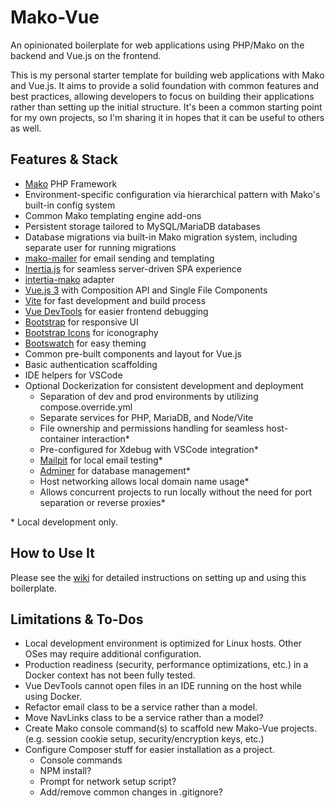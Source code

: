 # Mako-Vue
An opinionated boilerplate for web applications using PHP/Mako on the backend and Vue.js on the frontend.

This is my personal starter template for building web applications with Mako and Vue.js. It aims to provide a solid foundation with common features and best practices, allowing developers to focus on building their applications rather than setting up the initial structure. It's been a common starting point for my own projects, so I'm sharing it in hopes that it can be useful to others as well.

## Features & Stack
- [Mako](https://makoframework.com/) PHP Framework
- Environment-specific configuration via hierarchical pattern with Mako's built-in config system
- Common Mako templating engine add-ons
- Persistent storage tailored to MySQL/MariaDB databases
- Database migrations via built-in Mako migration system, including separate user for running migrations
- [mako-mailer](https://github.com/inventor96/mako-mailer) for email sending and templating
- [Inertia.js](https://inertiajs.com/) for seamless server-driven SPA experience
- [intertia-mako](https://github.com/inventor96/inertia-mako) adapter
- [Vue.js 3](https://vuejs.org/) with Composition API and Single File Components
- [Vite](https://vite.dev/) for fast development and build process
- [Vue DevTools](https://devtools.vuejs.org/) for easier frontend debugging
- [Bootstrap](https://getbootstrap.com/) for responsive UI
- [Bootstrap Icons](https://icons.getbootstrap.com/) for iconography
- [Bootswatch](https://bootswatch.com/) for easy theming
- Common pre-built components and layout for Vue.js
- Basic authentication scaffolding
- IDE helpers for VSCode
- Optional Dockerization for consistent development and deployment
	- Separation of dev and prod environments by utilizing compose.override.yml
	- Separate services for PHP, MariaDB, and Node/Vite
	- File ownership and permissions handling for seamless host-container interaction*
	- Pre-configured for Xdebug with VSCode integration*
	- [Mailpit](https://mailpit.axllent.org/) for local email testing*
	- [Adminer](https://www.adminer.org/) for database management*
	- Host networking allows local domain name usage*
	- Allows concurrent projects to run locally without the need for port separation or reverse proxies*

\* Local development only.

## How to Use It
Please see the [wiki](https://github.com/inventor96/mako-vue/wiki) for detailed instructions on setting up and using this boilerplate.

## Limitations & To-Dos
- Local development environment is optimized for Linux hosts. Other OSes may require additional configuration.
- Production readiness (security, performance optimizations, etc.) in a Docker context has not been fully tested.
- Vue DevTools cannot open files in an IDE running on the host while using Docker.
- Refactor email class to be a service rather than a model.
- Move NavLinks class to be a service rather than a model?
- Create Mako console command(s) to scaffold new Mako-Vue projects. (e.g. session cookie setup, security/encryption keys, etc.)
- Configure Composer stuff for easier installation as a project.
	- Console commands
	- NPM install?
	- Prompt for network setup script?
	- Add/remove common changes in .gitignore?